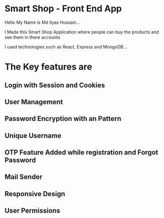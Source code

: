 # Smart Shop - Front End App


Hello My Name is Md Ilyas Hussain...

I Made this Smart Shop Application where people can buy the products and see them in there accounts

I used technologies such as React, Express and MongoDB...


# The Key features are 

## Login with Session and Cookies

## User Management

## Password Encryption with an Pattern

## Unique Username

## OTP Feature Added while registration and Forgot Password

## Mail Sender

## Responsive Design

## User Permissions

